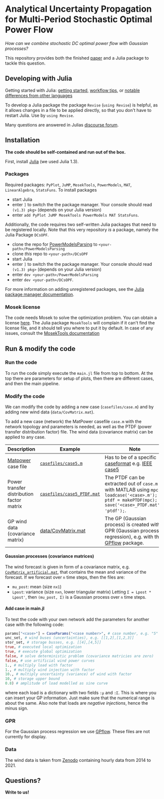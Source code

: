 ﻿# Analytical Uncertainty Propagation for Multi-Period Stochastic Optimal Power Flow

*How can we combine stochastic DC optimal power flow with Gaussian processes?*

This repository provides both the finished [paper](docs/main.pdf) and a Julia package to tackle this question.



## Developing with Julia

Getting started with Julia: [getting started](https://docs.julialang.org/en/v1/manual/getting-started/), [workflow tips](https://docs.julialang.org/en/v1/manual/workflow-tips/), or [notable differences from other languages](https://docs.julialang.org/en/v1/manual/noteworthy-differences/)

To develop a Julia package the package `Revise` (`using Revise`) is helpful, as it allows changes in a file to be applied directly, so that you don't have to restart Julia. Use by `using Revise`.

Many questions are answered in Julias [discourse forum](https://discourse.julialang.org/).



## Installation

__The code should be self-contained and run out of the box.__

First, install [Julia](https://julialang.org/) (we used Julia 1.3).


### Packages

Required packages: `PyPlot`, `JuMP`, `MosekTools`, `PowerModels`, `MAT`, `LinearAlgebra`, `StatsFuns`.
To install packages 
- start Julia
- enter `]` to switch the the package manager. Your console should read `(v1.3) pkg>` (depends on your Julia version)
- enter `add PyPlot JuMP MosekTools PowerModels MAT StatsFuns`.

Additionally, the code requires two self-written Julia packages that need to be registered locally.
Note that this very repository *is* a package, namely the Julia Package `DCsOPF`.

- clone the repo for [PowerModelsParsing](https://iai-vcs.iai.kit.edu/advancedcontrol/code/PowerModelsParsing)  to `<your-path>/PowerModelsParsing`
- clone *this* repo to `<your-path>/DCsOPF`
- start Julia
- enter `]` to switch the the package manager. Your console should read `(v1.3) pkg>` (depends on your Julia version)
- enter `dev <your-path>/PowerModelsParsing`
- enter `dev <your-path>/DCsOPF`.

For more information on adding unregistered packages, see the [Julia package manager documentation](https://julialang.github.io/Pkg.jl/v1/managing-packages/#Adding-unregistered-packages-1).


### Mosek license

The code needs Mosek to solve the optimization problem.
You can obtain a license [here](https://www.mosek.com/license/request/personal-academic/).
The Julia package `MosekTools` will complain if it can't find the license file, and it should tell you where to put it by default.
In case of any issues, consult the [MosekTools documentation](https://juliapackages.com/p/mosektools)



## Run & modify the code


### Run the code
To run the code simply execute the `main.jl` file from top to bottom. 
At the top there are parameters for setup of plots, then there are different cases, and then the main pipeline.


### Modify the code
We can modify the code by adding a new case (`casefiles/case.m`) and by adding new wind data (`data/CovMatrix.mat`).

To add a new case (network) the MatPower casefile `case.m` with the network topology and parameters is needed, as well as the PTDF (power transfer distribution factor) file. The wind data (covariance matrix) can be applied to any case.

| Description | Example | Note |
| --- | --- | --- |
| [Matpower](https://matpower.org/) case file | [`casefiles/case5.m`](examples/casefiles/case5.m) | Has to be of a specific [caseformat](https://matpower.org/docs/ref/matpower5.0/caseformat.html) e.g. [IEEE case5](https://matpower.org/docs/ref/matpower5.0/case5.html) |
| Power transfer distribution factor matrix | [`casefiles/case5_PTDF.mat`](examples/casefiles/case5_PTDF.mat) | The PTDF can be extracted out of `case.m` with MATLAB using `mpc = loadcase('<case>.m'); ptdf = makePTDF(mpc); save('<case>_PTDF.mat'), 'ptdf');`. |
| GP wind data (covariance matrix) | [data/CovMatrix.mat](examples/data/CovMatrix_artificial.mat) | The GP (Gaussian process) is created with GPR (Gaussian process regression), e.g. with the [GPflow](https://github.com/GPflow/GPflow.git) package. |


#### Gaussian processes (covariance matrices)

The wind forecast is given in form of a covariance matrix, e.g. [`CovMatrix_artificial.mat`](examples/data/CovMatrix_artificial.mat), that contains the mean and variance of the forecast. If we forecast over `n` time steps, then the files are:
- `mu_post`: mean (size `nx1`)
- `Lpost`: variance (size `nxn`, lower triangular matrix)
Letting `Σ = Lpost * Lpost'`, then `(mu_post, Σ)` is a Gaussian process over `n` time steps.

#### Add case in main.jl

To test the code with your own network add the parameters for another case with the following code:

```julia
params["<case>"] = CaseParams("<case number>", # case number, e.g. "5"
unc_set, # wind buses (uncertainties), e.g. [[1,2],[1,2,3]]
stor_set, # storage busses, e.g. [[4],[4,5]]
true, # executed local optimization
true, # execute global optimization
false, # solve deterministic problem (covariance matricies are zero)
false, # use artificial wind power curves
1., # multiply load with factor
1., # multiply wind injection with factor
10., # multiply uncertainty (variance) of wind with factor
10, # storage upper bound
0.8) # amplitude of load modelled as sine curve
```

where each load is a dictionary with two fields `:μ` and `:Σ`. This is where you can insert your GP information. Just make sure that the numerical range is about the same. Also note that loads are *negative injections*, hence the minus sign.

### GPR

For the Gaussian process regression we use [GPflow](https://github.com/GPflow/GPflow.git). These files are not currently for display.

### Data

The wind data is taken from [Zenodo](https://zenodo.org/record/4682697#.YksQ2OdCTmG) containing hourly data from 2014 to 2021. 

## Questions?
__Write to us!__ 